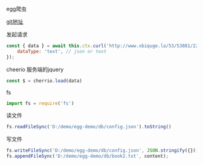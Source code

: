 egg爬虫

[git地址](https://github.com/JInann/egg-demo)

发起请求 

```javascript
const { data } = await this.ctx.curl('http://www.xbiquge.la/53/53881/22735533.html', {
	dataType: 'text', // json or text
});
```



cheerio  服务端的jquery

```javascript
const $ = cherrio.load(data)
```

fs

```javascript
import fs = require('fs')
```

读文件

```javascript
fs.readFileSync('D:/demo/egg-demo/db/config.json').toString()
```

写文件

```javascript
fs.writeFileSync('D:/demo/egg-demo/db/config.json', JSON.stringify({}));
fs.appendFileSync('D:/demo/egg-demo/db/book2.txt', content);
```

